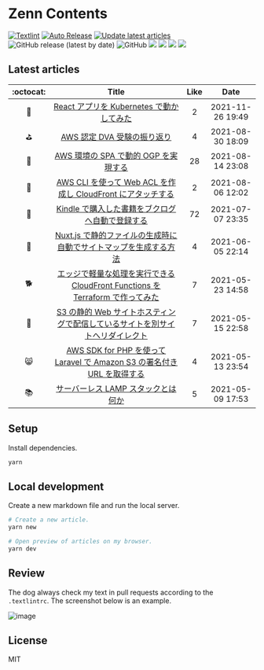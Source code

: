 # Zenn Contents

[![Textlint](https://github.com/ega4432/zenn-contents/actions/workflows/textlint.yaml/badge.svg)](https://github.com/ega4432/zenn-contents/actions/workflows/textlint.yaml)
[![Auto Release](https://github.com/ega4432/zenn-contents/actions/workflows/release.yml/badge.svg)](https://github.com/ega4432/zenn-contents/actions/workflows/release.yml)
[![Update latest articles](https://github.com/ega4432/zenn-contents/actions/workflows/cron.yml/badge.svg)](https://github.com/ega4432/zenn-contents/actions/workflows/cron.yml)
![GitHub release (latest by date)](https://img.shields.io/github/v/release/ega4432/zenn-contents)
![GitHub](https://img.shields.io/github/license/ega4432/zenn-contents)
![](https://zenn.badge.nikaera.com/s/ysmtegsr/likes?style=plastic)
![](https://zenn.badge.nikaera.com/s/ysmtegsr/articles?style=plastic)
![](https://zenn.badge.nikaera.com/s/ysmtegsr/followers?style=plastic)
![](https://zenn.badge.nikaera.com/s/ysmtegsr/scraps?style=plastic)


## Latest articles

<!-- Start latest articles -->

 :octocat: | Title | Like | Date
 :---: | :---: | :---:| :---:
🙌 | [React アプリを Kubernetes で動かしてみた](https://zenn.dev/ysmtegsr/articles/258a2ac221a036e18d6b) | 2 | 2021-11-26 19:49
⛳ | [AWS 認定 DVA 受験の振り返り](https://zenn.dev/ysmtegsr/articles/399f6514328ef19fd9df) | 4 | 2021-08-30 18:09
💬 | [AWS 環境の SPA で動的 OGP を実現する](https://zenn.dev/ysmtegsr/articles/bc00386d731bb3ab70bc) | 28 | 2021-08-14 23:08
🔖 | [AWS CLI を使って Web ACL を作成し CloudFront にアタッチする](https://zenn.dev/ysmtegsr/articles/0110fc69cb935c0726f2) | 2 | 2021-08-06 12:02
🐷 | [Kindle で購入した書籍をブクログへ自動で登録する](https://zenn.dev/ysmtegsr/articles/c9077709acb67ff3f1d9) | 72 | 2021-07-07 23:35
🎉 | [Nuxt.js で静的ファイルの生成時に自動でサイトマップを生成する方法](https://zenn.dev/ysmtegsr/articles/f1cd20fb877dd8c8c154) | 4 | 2021-06-05 22:14
🐕 | [エッジで軽量な処理を実行できる CloudFront Functions を Terraform で作ってみた](https://zenn.dev/ysmtegsr/articles/d4eb3e8493b7a5ccd427) | 7 | 2021-05-23 14:58
🐥 | [S3 の静的 Web サイトホスティングで配信しているサイトを別サイトへリダイレクト](https://zenn.dev/ysmtegsr/articles/fe1171af89625a241aa2) | 7 | 2021-05-15 22:58
😸 | [AWS SDK for PHP を使って Laravel で Amazon S3 の署名付き URL を取得する](https://zenn.dev/ysmtegsr/articles/b4511dba66ca1d33f627) | 4 | 2021-05-13 23:54
📚 | [サーバーレス LAMP スタックとは何か](https://zenn.dev/ysmtegsr/articles/187f95cffb7f68f36ccf) | 5 | 2021-05-09 17:53

<!-- End latest articles -->

## Setup

Install dependencies.

```sh
yarn
```

## Local development

Create a new markdown file and run the local server.

```sh
# Create a new article.
yarn new

# Open preview of articles on my browser.
yarn dev
```

## Review

The dog always check my text in pull requests according to the `.textlintrc`. The screenshot below is an example.

![image](https://user-images.githubusercontent.com/38056766/116484326-d032a080-a8c3-11eb-9228-b5cfa298fdcf.png)


## License

MIT
